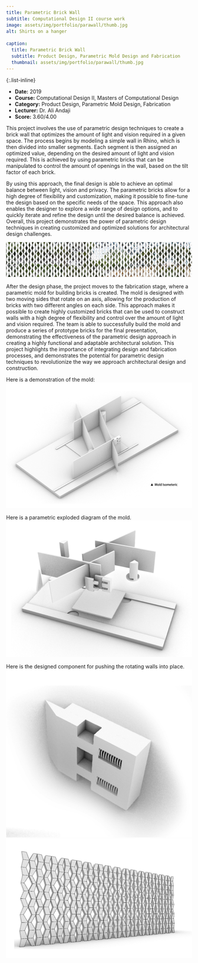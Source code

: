 ```yaml
---
title: Parametric Brick Wall
subtitle: Computational Design II course work
image: assets/img/portfolio/parawall/thumb.jpg
alt: Shirts on a hanger

caption:
  title: Parametric Brick Wall
  subtitle: Product Design, Parametric Mold Design and Fabrication 
  thumbnail: assets/img/portfolio/parawall/thumb.jpg
---
```

{:.list-inline}

- **Date:** 2019
- **Course:** Computational Design II, Masters of Computational Design
- **Category:** Product Design, Parametric Mold Design, Fabrication
- **Lecturer:** Dr. Ali Andaji
- **Score:** 3.60/4.00

This project involves the use of parametric design techniques to create a brick wall that optimizes the amount of light and vision required in a given space. The process begins by modeling a simple wall in Rhino, which is then divided into smaller segments. Each segment is then assigned an optimized value, depending on the desired amount of light and vision required. This is achieved by using parametric bricks that can be manipulated to control the amount of openings in the wall, based on the tilt factor of each brick.

By using this approach, the final design is able to achieve an optimal balance between light, vision and privacy. The parametric bricks allow for a high degree of flexibility and customization, making it possible to fine-tune the design based on the specific needs of the space. This approach also enables the designer to explore a wide range of design options, and to quickly iterate and refine the design until the desired balance is achieved. Overall, this project demonstrates the power of parametric design techniques in creating customized and optimized solutions for architectural design challenges.

<img src="assets/img/portfolio/parawall/walllong.jpg" alt="ParaWall Long Wall">

After the design phase, the project moves to the fabrication stage, where a parametric mold for building bricks is created. The mold is designed with two moving sides that rotate on an axis, allowing for the production of bricks with two different angles on each side. This approach makes it possible to create highly customized bricks that can be used to construct walls with a high degree of flexibility and control over the amount of light and vision required. The team is able to successfully build the mold and produce a series of prototype bricks for the final presentation, demonstrating the effectiveness of the parametric design approach in creating a highly functional and adaptable architectural solution. This project highlights the importance of integrating design and fabrication processes, and demonstrates the potential for parametric design techniques to revolutionize the way we approach architectural design and construction.

Here is a demonstration of the mold:
<img src="assets/img/portfolio/parawall/mold.jpg" alt="ParaWall Mold">

Here is a parametric exploded diagram of the mold.
<img src="assets/img/portfolio/parawall/mold exp iso.jpg" alt="ParaWall Mold Exploded Isometric View">

Here is the designed component for pushing the rotating walls into place.
<img src="assets/img/portfolio/parawall/pushercomponent.jpg" alt="ParaWall Pusher Component">
<img src="assets/img/portfolio/parawall/resultwall.jpg" alt="ParaWall Resulting Wall">

